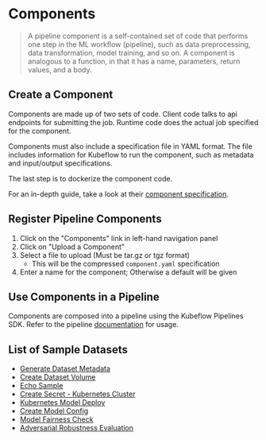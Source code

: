 # Components

> A pipeline component is a self-contained set of code that performs one step in the ML workflow (pipeline), such as data preprocessing, data transformation, model training, and so on. A component is analogous to a function, in that it has a name, parameters, return values, and a body.

## Create a Component

Components are made up of two sets of code. Client code talks to api endpoints for submitting the job. Runtime code does the actual job specified for the component.

Components must also include a specification file in YAML format. The file includes information for Kubeflow to run the component, such as metadata and input/output specifications.

The last step is to dockerize the component code.

For an in-depth guide, take a look at their [component specification](https://www.kubeflow.org/docs/pipelines/reference/component-spec/).

## Register Pipeline Components

1. Click on the "Components" link in left-hand navigation panel
2. Click on "Upload a Component"
3. Select a file to upload (Must be tar.gz or tgz format)
    * This will be the compressed `component.yaml` specification
4. Enter a name for the component; Otherwise a default will be given

## Use Components in a Pipeline

Components are composed into a pipeline using the Kubeflow Pipelines SDK.
Refer to the pipeline [documentation](../pipeline-samples/README.md) for usage.

## List of Sample Datasets
* [Generate Dataset Metadata](dax-to-dlf/component.yaml)
* [Create Dataset Volume](dlf/component.yaml)
* [Echo Sample](echo/component.yaml)
* [Create Secret - Kubernetes Cluster](create-secret/component.yaml)
* [Kubernetes Model Deploy](kube-model-deployment/component.yaml)
* [Create Model Config](model-config/component.yaml)
* [Model Fairness Check](https://github.com/Trusted-AI/AIF360/blob/master/mlops/kubeflow/bias_detector_pytorch/component.yaml)
* [Adversarial Robustness Evaluation](https://github.com/Trusted-AI/adversarial-robustness-toolbox/blob/main/utils/mlops/kubeflow/robustness_evaluation_fgsm_pytorch/component.yaml)
